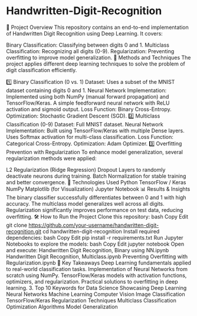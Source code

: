 # Handwritten-Digit-Recognition
📌 Project Overview
This repository contains an end-to-end implementation of Handwritten Digit Recognition using Deep Learning. It covers:

Binary Classification: Classifying between digits 0 and 1.
Multiclass Classification: Recognizing all digits (0-9).
Regularization: Preventing overfitting to improve model generalization.
🚀 Methods and Techniques
The project applies different deep learning techniques to solve the problem of digit classification efficiently.

1️⃣ Binary Classification (0 vs. 1)
Dataset: Uses a subset of the MNIST dataset containing digits 0 and 1.
Neural Network Implementation:
Implemented using both NumPy (manual forward propagation) and TensorFlow/Keras.
A simple feedforward neural network with ReLU activation and sigmoid output.
Loss Function: Binary Cross-Entropy.
Optimization: Stochastic Gradient Descent (SGD).
2️⃣ Multiclass Classification (0-9)
Dataset: Full MNIST dataset.
Neural Network Implementation:
Built using TensorFlow/Keras with multiple Dense layers.
Uses Softmax activation for multi-class classification.
Loss Function: Categorical Cross-Entropy.
Optimization: Adam Optimizer.
3️⃣ Overfitting Prevention with Regularization
To enhance model generalization, several regularization methods were applied:

L2 Regularization (Ridge Regression)
Dropout Layers to randomly deactivate neurons during training.
Batch Normalization for stable training and better convergence.
🔧 Technologies Used
Python
TensorFlow / Keras
NumPy
Matplotlib (for Visualization)
Jupyter Notebook
📊 Results & Insights
The binary classifier successfully differentiates between 0 and 1 with high accuracy.
The multiclass model generalizes well across all digits.
Regularization significantly improves performance on test data, reducing overfitting.
🛠 How to Run the Project
Clone this repository:
bash
Copy
Edit
git clone https://github.com/your-username/handwritten-digit-recognition.git
cd handwritten-digit-recognition
Install required dependencies:
bash
Copy
Edit
pip install -r requirements.txt
Run Jupyter Notebooks to explore the models:
bash
Copy
Edit
jupyter notebook
Open and execute:
Handwritten Digit Recognition, Binary using NN.ipynb
Handwritten Digit Recognition, Multiclass.ipynb
Preventing Overfitting with Regularization.ipynb
📌 Key Takeaways
Deep Learning fundamentals applied to real-world classification tasks.
Implementation of Neural Networks from scratch using NumPy.
TensorFlow/Keras models with activation functions, optimizers, and regularization.
Practical solutions to overfitting in deep learning.
3. Top 10 Keywords for Data Science Showcasing
Deep Learning
Neural Networks
Machine Learning
Computer Vision
Image Classification
TensorFlow/Keras
Regularization Techniques
Multiclass Classification
Optimization Algorithms
Model Generalization
